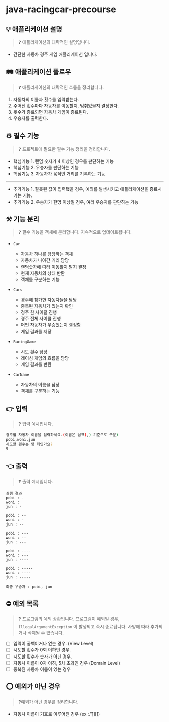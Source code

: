 # java-racingcar-precourse

## 💡 애플리케이션 설명

> ❓ 애플리케이션의 대략적인 설명입니다.
>

- 간단한 자동차 경주 게임 애플리케이션 입니다.

## 🛤️ 애플리케이션 플로우

> ❓ 애플리케이션의 대략적인 흐름을 정리합니다.
>

1. 자동차의 이름과 횟수를 입력받는다.
2. 주어진 횟수마다 자동차를 이동할지, 멈춰있을지 결정한다.
3. 횟수가 종료되면 자동차 게임이 종료된다.
4. 우승자를 출력한다.

## ⚙️ 필수 기능

> ❓ 프로젝트에 필요한 필수 기능 정리을 정리합니다.
>

- 핵심기능 1. 랜덤 숫자가 4 이상인 경우를 판단하는 기능
- 핵심기능 2. 우승자를 판단하는 기능
- 핵심기능 3. 자동차가 움직인 거리를 기록하는 기능

---

- 추가기능 1. 잘못된 값이 입력됐을 경우, 예외를 발생시키고 애플리케이션을 종료시키는 기능.
- 추가기능 2. 우승자가 한명 이상일 경우, 여러 우승자를 판단하는 기능

## ⚒️ 기능 분리

> ❓ 필수 기능을 객체에 분리합니다. 지속적으로 업데이트됩니다.
>

- `Car`
    - 자동차 하나를 담당하는 객체
    - 자동차가 나아간 거리 담당
    - 랜덤숫자에 따라 이동할지 말지 결정
    - 현재 자동차의 상태 반환
    - 객체를 구분하는 기능
- `Cars`
    - 경주에 참가한 자동차들을 담당
    - 중복된 자동차가 있는지 확인
    - 경주 한 사이클 진행
    - 경주 전체 사이클 진행
    - 어떤 자동차가 우승했는지 결정함
    - 게임 결과를 저장
- `RacingGame`
    - 시도 횟수 담당
    - 레이싱 게임의 흐름을 담당
    - 게임 결과를 반환

- `CarName`
    - 자동차의 이름을 담당
    - 객체를 구분하는 기능

## 👉 입력

> ❓ 입력 예시입니다.
>

```bash
경주할 자동차 이름을 입력하세요.(이름은 쉼표(,) 기준으로 구분)
pobi,woni,jun
시도할 횟수는 몇 회인가요?
5
```

## 👈 출력

> ❓ 출력 예시입니다.
>

```
실행 결과
pobi : -
woni : 
jun : -

pobi : --
woni : -
jun : --

pobi : ---
woni : --
jun : ---

pobi : ----
woni : ---
jun : ----

pobi : -----
woni : ----
jun : -----

최종 우승자 : pobi, jun
```

## ⛔ 예외 목록

> ❓ 프로그램의 예외 상황입니다. 프로그램이 예외일 경우, `IllegalArgumentException` 이 발생되고 즉시 종료됩니다. 사양에 따라 추가되거나 삭제될 수 있습니다.
>

- [ ]  입력이 공백이거나 없는 경우. (View Level)
- [ ]  시도할 횟수가 0회 이하인 경우.
- [ ]  시도할 횟수가 숫자가 아닌 경우.
- [ ]  자동차 이름이 0자 이하, 5차 초과인 경우 (Domain Level)
- [ ]  중복된 자동차 이름이 있는 경우

## ⭕ 예외가 아닌 경우

> ❓예외가 아닌 경우를 정리합니다.
>

- 자동차 이름이 기호로 이루어진 경우 (ex :.”]][])
